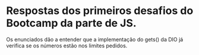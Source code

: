 # Respostas dos primeiros desafios do Bootcamp da parte de JS.
Os enunciados dão a entender que a implementação do gets() da DIO já verifica se os números estão nos limites pedidos.